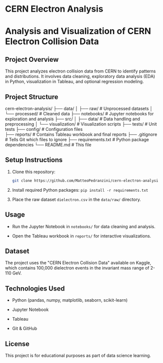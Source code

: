 # CERN Electron Analysis

# Analysis and Visualization of CERN Electron Collision Data



## Project Overview

This project analyzes electron collision data from CERN to identify patterns and distributions. It involves data cleaning, exploratory data analysis (EDA) in Python, visualization in Tableau, and optional regression modeling.



## Project Structure

cern-electron-analysis/
├── data/
│   ├── raw/              # Unprocessed datasets
│   └── processed/        # Cleaned data
├── notebooks/            # Jupyter notebooks for exploration and analysis
├── src/
│   ├── data/             # Data handling and preprocessing
│   └── visualization/    # Visualization scripts
├── tests/                # Unit tests 
├── config/               # Configuration files   
├── reports/              # Contains Tableau workbook and final reports
├── .gitignore           # Tells Git which files to ignore
├── requirements.txt     # Python package dependencies
└── README.md            # This file

## Setup Instructions

1. Clone this repository:
   ```bash
   git clone https://github.com/MatteoPedranzini/cern-electron-analysis.git

2. Install required Python packages: `pip install -r requirements.txt`

3. Place the raw dataset `dielectron.csv` in the `data/raw/` directory.



## Usage

- Run the Jupyter Notebook in `notebooks/` for data cleaning and analysis.

- Open the Tableau workbook in `reports/` for interactive visualizations.

## Dataset
The project uses the "CERN Electron Collision Data" available on Kaggle, which contains 100,000 dielectron events in the invariant mass range of 2-110 GeV.

## Technologies Used
- Python (pandas, numpy, matplotlib, seaborn, scikit-learn)

- Jupyter Notebook

- Tableau

- Git & GitHub

## License
This project is for educational purposes as part of data science learning.



